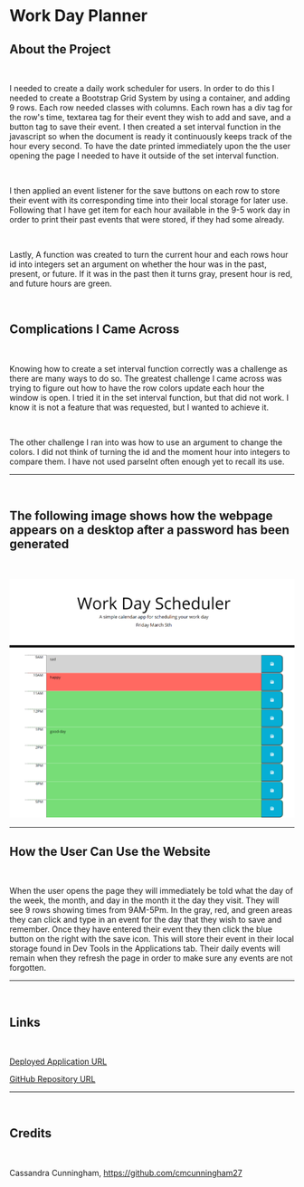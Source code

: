 # Work Day Planner

## About the Project

&nbsp;

I needed to create a daily work scheduler for users. In order to do this I needed to create a Bootstrap Grid System by using a container, and adding 9 rows. Each row needed classes with columns. Each rown has a div tag for the row's time, textarea tag for their event they wish to add and save, and a button tag to save their event. I then created a set interval function in the javascript so when the document is ready it continuously keeps track of the hour every second. To have the date printed immediately upon the the user opening the page I needed to have it outside of the set interval function.

&nbsp;

I then applied an event listener for the save buttons on each row to store their event with its corresponding time into their local storage for later use. Following that I have get item for each hour available in the 9-5 work day in order to print their past events that were stored, if they had some already. 

&nbsp;

Lastly, A function was created to turn the current hour and each rows hour id into integers set an argument on whether the hour was in the past, present, or future. If it was in the past then it turns gray, present hour is red, and future hours are green. 

&nbsp;


## Complications I Came Across

&nbsp;

Knowing how to create a set interval function correctly was a challenge as there are many ways to do so. The greatest challenge I came across was trying to figure out how to have the row colors update each hour the window is open. I tried it in the set interval function, but that did not work. I know it is not a feature that was requested, but I wanted to achieve it. 

&nbsp;

The other challenge I ran into was how to use an argument to change the colors. I did not think of turning the id and the moment hour into integers to compare them. I have not used parseInt often enough yet to recall its use. 

---

&nbsp;

## The following image shows how the webpage appears on a desktop after a password has been generated

&nbsp;

![website screenshot](./assets/images/website.png)

---

## How the User Can Use the Website

&nbsp;

When the user opens the page they will immediately be told what the day of the week, the month, and day in the month it the day they visit. They will see 9 rows showing times from 9AM-5Pm. In the gray, red, and green areas they can click and type in an event for the day that they wish to save and remember. Once they have entered their event they then click the blue button on the right with the save icon. This will store their event in their local storage found in Dev Tools in the Applications tab. Their daily events will remain when they refresh the page in order to make sure any events are not forgotten.

---
&nbsp;
## Links

&nbsp;

[Deployed Application URL]( https://cmcunningham27.github.io/work-day-planner/)

[GitHub Repository URL](https://github.com/cmcunningham27/work-day-planner)

---
&nbsp;

## Credits

&nbsp;

Cassandra Cunningham, https://github.com/cmcunningham27